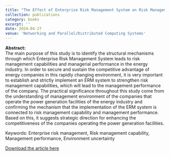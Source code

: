 ```yaml
---
title: "The Effect of Enterprise Risk Management System on Risk Management Capability and Management Performance"
collection: publications
category: books
excerpt: ''
date: 2024-04-27
venue: 'Networking and Parallel/Distributed Computing Systems'
---
```


**Abstract:** <br>
The main purpose of this study is to identify the structural mechanisms through which Enterprise Risk Management System leads to risk management capabilities and managerial performance in the energy industry. In order to secure and sustain the competitive advantage of energy companies in this rapidly changing environment, it is very important to establish and strictly implement an ERM system to strengthen risk management capabilities, which will lead to the management performance of the company. The practical significance throughout this study come from the understanding of management environment of the companies that operate the power generation facilities of the energy industry and confirming the mechanism that the implementation of the ERM system is connected to risk management capability and management performance. Based on this, it suggests strategic direction for enhancing the competitiveness of the companies operating the power generation facilities. <br>

Keywords: Enterprise risk management, Risk management capability, Management performance, Environment uncertainty 

[Download the article here](https://link.springer.com/chapter/10.1007/978-3-031-53274-0_14)
